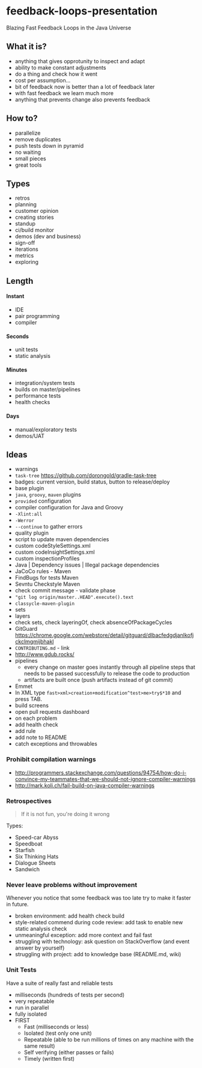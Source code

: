 # feedback-loops-presentation
Blazing Fast Feedback Loops in the Java Universe

## What it is?

* anything that gives opprotunity to inspect and adapt
* ability to make constant adjustments
* do a thing and check how it went
* cost per assumption...
* bit of feedback now is better than a lot of feedback later
* with fast feedback we learn much more
* anything that prevents change also prevents feedback

## How to?

- parallelize
- remove duplicates
- push tests down in pyramid
- no waiting
- small pieces
- great tools

## Types

- retros
- planning
- customer opinion
- creating stories
- standup
- ci/build monitor
- demos (dev and business)
- sign-off
- iterations
- metrics
- exploring

## Length

#### Instant

- IDE
- pair programming
- compiler

#### Seconds

- unit tests
- static analysis

#### Minutes

- integration/system tests
- builds on master/pipelines
- performance tests
- health checks

#### Days

- manual/exploratory tests
- demos/UAT

## Ideas

- warnings
- `task-tree` https://github.com/dorongold/gradle-task-tree
- badges: current version, build status, button to release/deploy
- base plugin
 - `java`, `groovy`, `maven` plugins
 - `provided` configuration
 - compiler configuration for Java and Groovy
  - `-Xlint:all`
  - `-Werror`
- `--continue` to gather errors
- quality plugin
- script to update maven dependencies
- custom codeStyleSettings.xml
- custom codeInsightSettings.xml
- custom inspectionProfiles
- Java | Dependency issues | Illegal package dependencies
- JaCoCo rules - Maven
- FindBugs for tests Maven
- Sevntu Checkstyle Maven
- check commit message - validate phase
 - `"git log origin/master..HEAD".execute().text`
- `classycle-maven-plugin`
 - sets
 - layers
 - check sets, check layeringOf, check absenceOfPackageCycles
- GitGuard https://chrome.google.com/webstore/detail/gitguard/dlbacfedgdjanlkofjckclmgmijbhakl
- `CONTRIBUTING.md` - link
- http://www.gdub.rocks/
- pipelines
  - every change on master goes instantly through all pipeline steps that needs to be passed successfully to release the code to production
  - artifacts are built once (push artifacts instead of git commit)
- Emmet
 - In XML type `fast>xml>creation+modification^test>me>try$*10` and press TAB.
- build screens
- open pull requests dashboard
- on each problem
 - add health check
 - add rule
 - add note to README
- catch exceptions and throwables

### Prohibit compilation warnings

- http://programmers.stackexchange.com/questions/94754/how-do-i-convince-my-teammates-that-we-should-not-ignore-compiler-warnings
- http://mark.koli.ch/fail-build-on-java-compiler-warnings

### Retrospectives

> If it is not fun, you're doing it wrong

Types:

* Speed-car Abyss
* Speedboat
* Starfish
* Six Thinking Hats
* Dialogue Sheets
* Sandwich

### Never leave problems without improvement

Whenever you notice that some feedback was too late try to make it faster in future.

- broken environment: add health check build 
- style-related commend during code review: add task to enable new static analysis check
- unmeaningful exception: add more context and fail fast
- struggling with technology: ask question on StackOverflow (and event answer by yourself)
- struggling with project: add to knowledge base (README.md, wiki)

### Unit Tests

Have a suite of really fast and reliable tests
- milliseconds (hundreds of tests per second)
- very repeatable
- run in parallel
- fully isolated
- FIRST
  - Fast (milliseconds or less)
  - Isolated (test only one unit)
  - Repeatable (able to be run millions of times on any machine with the same result)
  - Self verifying (either passes or fails)
  - Timely (written first)

